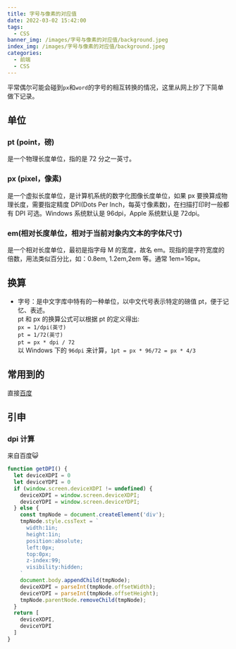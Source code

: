 ```yaml
---
title: 字号与像素的对应值
date: 2022-03-02 15:42:00
tags:
  - CSS
banner_img: /images/字号与像素的对应值/background.jpeg  
index_img: /images/字号与像素的对应值/background.jpeg  
categories:
  - 前端
  - CSS
---
```


平常偶尔可能会碰到`px`和`word`的字号的相互转换的情况，这里从网上抄了下简单做下记录。

## 单位

### pt (point，磅)

是一个物理长度单位，指的是 72 分之一英寸。

### px (pixel，像素)

是一个虚拟长度单位，是计算机系统的数字化图像长度单位，如果 px 要换算成物理长度，需要指定精度 DPI(Dots Per Inch，每英寸像素数)，在扫描打印时一般都有 DPI 可选。Windows 系统默认是 96dpi，Apple 系统默认是 72dpi。

### em(相对长度单位，相对于当前对象内文本的字体尺寸)

是一个相对长度单位，最初是指字母 M 的宽度，故名 em。现指的是字符宽度的倍数，用法类似百分比，如：0.8em, 1.2em,2em 等。通常 1em=16px。

## 换算

- 字号：是中文字库中特有的一种单位，以中文代号表示特定的磅值 pt，便于记忆、表述。  
  pt 和 px 的换算公式可以根据 pt 的定义得出:  
  `px = 1/dpi(英寸)`  
  `pt = 1/72(英寸)`  
  `pt = px * dpi / 72`  
  以 Windows 下的 `96dpi` 来计算，`1pt = px * 96/72 = px * 4/3`

## 常用到的

直接[百度](https://www.runoob.com/w3cnote/px-pt-em-convert-table.html)

## 引申

### dpi 计算
来自百度😺
```js
function getDPI() {
  let deviceXDPI = 0 
  let deviceYDPI = 0  
  if (window.screen.deviceXDPI != undefined) {
    deviceXDPI = window.screen.deviceXDPI;
    deviceYDPI = window.screen.deviceYDPI;
  } else {
    const tmpNode = document.createElement('div');
    tmpNode.style.cssText = `
      width:1in;
      height:1in;
      position:absolute;
      left:0px;
      top:0px;
      z-index:99;
      visibility:hidden;
    `
    document.body.appendChild(tmpNode);
    deviceXDPI = parseInt(tmpNode.offsetWidth);
    deviceYDPI = parseInt(tmpNode.offsetHeight);
    tmpNode.parentNode.removeChild(tmpNode);
  }
  return [
    deviceXDPI,
    deviceYDPI
  ]
}
```
